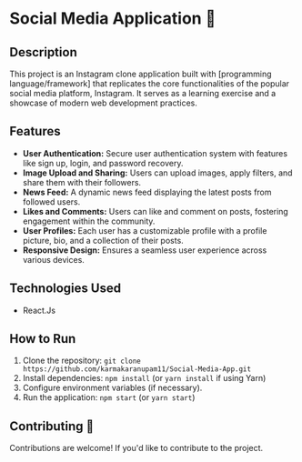 # Social Media Application 📸

## Description

This project is an Instagram clone application built with [programming language/framework] that replicates the core functionalities of the popular social media platform, Instagram. It serves as a learning exercise and a showcase of modern web development practices.

## Features

- **User Authentication:** Secure user authentication system with features like sign up, login, and password recovery.
- **Image Upload and Sharing:** Users can upload images, apply filters, and share them with their followers.
- **News Feed:** A dynamic news feed displaying the latest posts from followed users.
- **Likes and Comments:** Users can like and comment on posts, fostering engagement within the community.
- **User Profiles:** Each user has a customizable profile with a profile picture, bio, and a collection of their posts.
- **Responsive Design:** Ensures a seamless user experience across various devices.

## Technologies Used

- React.Js

## How to Run

1. Clone the repository: `git clone https://github.com/karmakaranupam11/Social-Media-App.git`
2. Install dependencies: `npm install` (or `yarn install` if using Yarn)
3. Configure environment variables (if necessary).
4. Run the application: `npm start` (or `yarn start`)

## Contributing 🤝

Contributions are welcome! If you'd like to contribute to the project.


